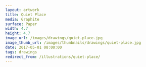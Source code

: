 ```yaml
---
layout: artwork
title: Quiet Place
media: Graphite
surface: Paper
width: 4.7
height: 4.7
image_url: /images/drawings/quiet-place.jpg
image_thumb_url: /images/thumbnails/drawings/quiet-place.jpg
date: 2017-05-01 08:00:00
tags: drawings
redirect_from: /illustrations/quiet-place/
---
```

